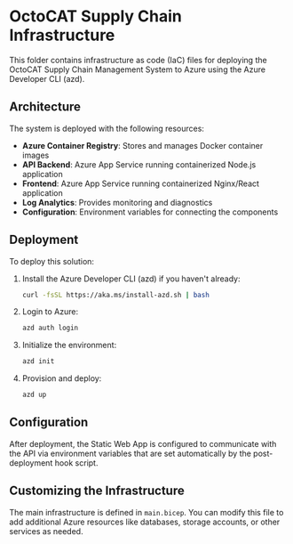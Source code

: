 # OctoCAT Supply Chain Infrastructure

This folder contains infrastructure as code (IaC) files for deploying the OctoCAT Supply Chain Management System to Azure using the Azure Developer CLI (azd).

## Architecture

The system is deployed with the following resources:

- **Azure Container Registry**: Stores and manages Docker container images
- **API Backend**: Azure App Service running containerized Node.js application
- **Frontend**: Azure App Service running containerized Nginx/React application
- **Log Analytics**: Provides monitoring and diagnostics
- **Configuration**: Environment variables for connecting the components

## Deployment

To deploy this solution:

1. Install the Azure Developer CLI (azd) if you haven't already:
   ```bash
   curl -fsSL https://aka.ms/install-azd.sh | bash
   ```

2. Login to Azure:
   ```bash
   azd auth login
   ```

3. Initialize the environment:
   ```bash
   azd init
   ```

4. Provision and deploy:
   ```bash
   azd up
   ```

## Configuration

After deployment, the Static Web App is configured to communicate with the API via environment variables that are set automatically by the post-deployment hook script.

## Customizing the Infrastructure

The main infrastructure is defined in `main.bicep`. You can modify this file to add additional Azure resources like databases, storage accounts, or other services as needed.
